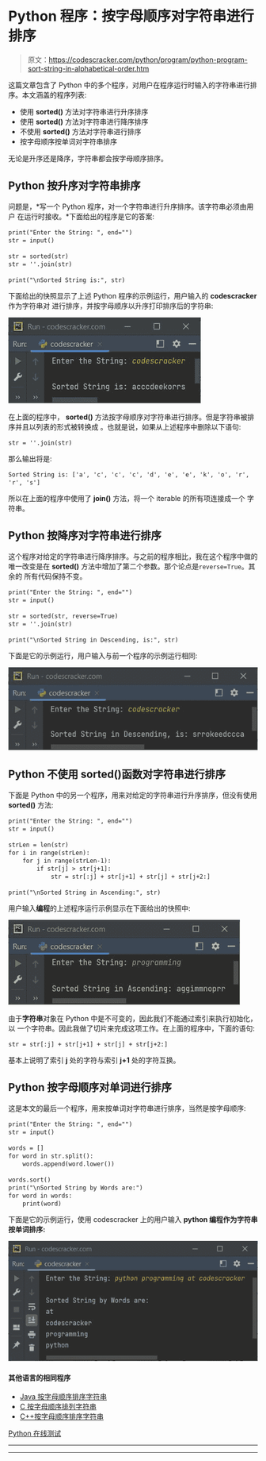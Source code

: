 # Python 程序：按字母顺序对字符串进行排序

> 原文：<https://codescracker.com/python/program/python-program-sort-string-in-alphabetical-order.htm>

这篇文章包含了 Python 中的多个程序，对用户在程序运行时输入的字符串进行排序。本文涵盖的程序列表:

*   使用 **sorted()** 方法对字符串进行升序排序
*   使用 **sorted()** 方法对字符串进行降序排序
*   不使用 **sorted()** 方法对字符串进行排序
*   按字母顺序按单词对字符串排序

无论是升序还是降序，字符串都会按字母顺序排序。

## Python 按升序对字符串排序

问题是，*写一个 Python 程序，对一个字符串进行升序排序。该字符串必须由用户 在运行时接收。*下面给出的程序是它的答案:

```
print("Enter the String: ", end="")
str = input()

str = sorted(str)
str = ''.join(str)

print("\nSorted String is:", str)
```

下面给出的快照显示了上述 Python 程序的示例运行，用户输入的 **codescracker** 作为字符串对 进行排序，并按字母顺序以升序打印排序后的字符串:

![python program sort string](img/d3e343644c6031448975fac68934a70b.png)

在上面的程序中， **sorted()** 方法按字母顺序对字符串进行排序。但是字符串被排序并且以列表的形式被转换成 。也就是说，如果从上述程序中删除以下语句:

```
str = ''.join(str)
```

那么输出将是:

```
Sorted String is: ['a', 'c', 'c', 'c', 'd', 'e', 'e', 'k', 'o', 'r', 'r', 's']
```

所以在上面的程序中使用了 **join()** 方法，将一个 iterable 的所有项连接成一个 字符串。

## Python 按降序对字符串进行排序

这个程序对给定的字符串进行降序排序。与之前的程序相比，我在这个程序中做的唯一改变是在 **sorted()** 方法中增加了第二个参数。那个论点是`reverse=True`。其余的 所有代码保持不变。

```
print("Enter the String: ", end="")
str = input()

str = sorted(str, reverse=True)
str = ''.join(str)

print("\nSorted String in Descending, is:", str)
```

下面是它的示例运行，用户输入与前一个程序的示例运行相同:

![python program sort string in descending](img/35d51a363b4f7076399de74c026b604e.png)

## Python 不使用 sorted()函数对字符串进行排序

下面是 Python 中的另一个程序，用来对给定的字符串进行升序排序，但没有使用 **sorted()** 方法:

```
print("Enter the String: ", end="")
str = input()

strLen = len(str)
for i in range(strLen):
    for j in range(strLen-1):
        if str[j] > str[j+1]:
            str = str[:j] + str[j+1] + str[j] + str[j+2:]

print("\nSorted String in Ascending:", str)
```

用户输入**编程**的上述程序运行示例显示在下面给出的快照中:

![python program sort string without function](img/675c6ef4a05d6ce5ae42cd0853c880f2.png)

由于**字符串**对象在 Python 中是不可变的，因此我们不能通过索引来执行初始化，以 一个字符串。因此我做了切片来完成这项工作。在上面的程序中，下面的语句:

```
str = str[:j] + str[j+1] + str[j] + str[j+2:]
```

基本上说明了索引 **j** 处的字符与索引 **j+1** 处的字符互换。

## Python 按字母顺序对单词进行排序

这是本文的最后一个程序，用来按单词对字符串进行排序，当然是按字母顺序:

```
print("Enter the String: ", end="")
str = input()

words = []
for word in str.split():
    words.append(word.lower())

words.sort()
print("\nSorted String by Words are:")
for word in words:
    print(word)
```

下面是它的示例运行，使用 codescracker 上的用户输入 **python 编程作为字符串按单词排序:**

![python program sort words alphabetical](img/17b18482b0c11bd6369a97074f580068.png)

#### 其他语言的相同程序

*   [Java 按字母顺序排序字符串](/java/program/java-program-sort-string.htm)
*   [C 按字母顺序排列字符串](/c/program/c-program-sort-string.htm)
*   [C++按字母顺序排序字符串](/cpp/program/cpp-program-sort-string.htm)

[Python 在线测试](/exam/showtest.php?subid=10)

* * *

* * *
